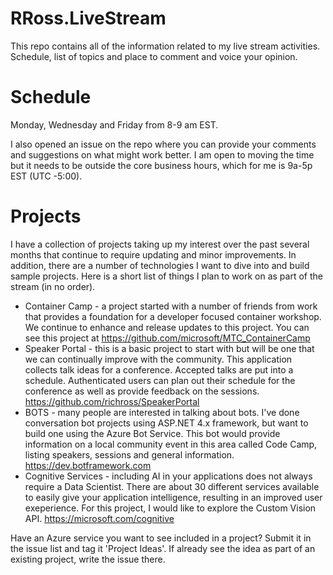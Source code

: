 # RRoss.LiveStream

This repo contains all of the information related to my live stream activities.  Schedule, list of topics and place to comment and voice your opinion.

# Schedule

Monday, Wednesday and Friday from 8-9 am EST.

I also opened an issue on the repo where you can provide your comments and suggestions on what might work better.  I am open to moving the time but it needs to be outside the core business hours, which for me is 9a-5p EST (UTC -5:00).

# Projects

I have a collection of projects taking up my interest over the past several months that continue to require updating and minor improvements.  In addition, there are a number of technologies I want to dive into and build sample projects.  Here is a short list of things I plan to work on as part of the stream (in no order).

* Container Camp - a project started with a number of friends from work that provides a foundation for a developer focused container workshop.  We continue to enhance and release updates to this project.  You can see this project at https://github.com/microsoft/MTC_ContainerCamp
* Speaker Portal - this is a basic project to start with but will be one that we can continually improve with the community.  This application collects talk ideas for a conference.  Accepted talks are put into a schedule.  Authenticated users can plan out their schedule for the conference as well as provide feedback on the sessions.  https://github.com/richross/SpeakerPortal
* BOTS - many people are interested in talking about bots.  I've done conversation bot projects using ASP.NET 4.x framework, but want to build one using the Azure Bot Service.  This bot would provide information on a local community event in this area called Code Camp, listing speakers, sessions and general information.  https://dev.botframework.com 
* Cognitive Services - including AI in your applications does not always require a Data Scientist.  There are about 30 different services available to easily give your application intelligence, resulting in an improved user exeperience.  For this project, I would like to explore the Custom Vision API.  https://microsoft.com/cognitive

Have an Azure service you want to see included in a project?  Submit it in the issue list and tag it 'Project Ideas'.  If already see the idea as part of an existing project, write the issue there.

